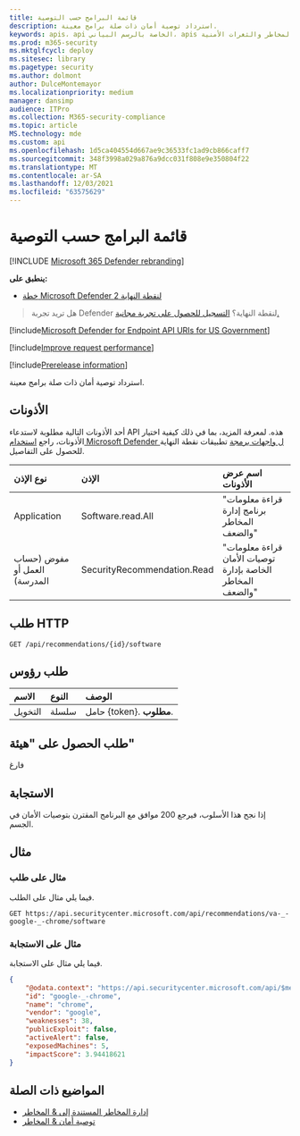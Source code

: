 ```yaml
---
title: قائمة البرامج حسب التوصية
description: استرداد توصية أمان ذات صلة برامج معينة.
keywords: apis، api الخاصة بالرسم البياني، apis المعتمدة، الحصول، توصيات الأمان، توصيات الأمان للبرامج، إدارة المخاطر والثغرات الأمنية، إدارة المخاطر والثغرات الأمنية api
ms.prod: m365-security
ms.mktglfcycl: deploy
ms.sitesec: library
ms.pagetype: security
ms.author: dolmont
author: DulceMontemayor
ms.localizationpriority: medium
manager: dansimp
audience: ITPro
ms.collection: M365-security-compliance
ms.topic: article
MS.technology: mde
ms.custom: api
ms.openlocfilehash: 1d5ca404554d667ae9c36533fc1ad9cb866caff7
ms.sourcegitcommit: 348f3998a029a876a9dcc031f808e9e350804f22
ms.translationtype: MT
ms.contentlocale: ar-SA
ms.lasthandoff: 12/03/2021
ms.locfileid: "63575629"
---
```

# <a name="list-software-by-recommendation"></a>قائمة البرامج حسب التوصية

[!INCLUDE [Microsoft 365 Defender rebranding](../../includes/microsoft-defender.md)]

**ينطبق على:**
- [خطة Microsoft Defender لنقطة النهاية 2](https://go.microsoft.com/fwlink/p/?linkid=2154037)

> هل تريد تجربة Defender لنقطة النهاية؟ [التسجيل للحصول على تجربة مجانية.](https://signup.microsoft.com/create-account/signup?products=7f379fee-c4f9-4278-b0a1-e4c8c2fcdf7e&ru=https://aka.ms/MDEp2OpenTrial?ocid=docs-wdatp-exposedapis-abovefoldlink)

[!include[Microsoft Defender for Endpoint API URIs for US Government](../../includes/microsoft-defender-api-usgov.md)]

[!include[Improve request performance](../../includes/improve-request-performance.md)]


[!include[Prerelease information](../../includes/prerelease.md)]

استرداد توصية أمان ذات صلة برامج معينة.

## <a name="permissions"></a>الأذونات

أحد الأذونات التالية مطلوبة لاستدعاء API هذه. لمعرفة المزيد، بما في ذلك كيفية اختيار الأذونات، راجع [استخدام Microsoft Defender ل واجهات برمجة](apis-intro.md) تطبيقات نقطة النهاية للحصول على التفاصيل.

نوع الإذن|الإذن|اسم عرض الأذونات
:---|:---|:---
Application|Software.read.All|"قراءة معلومات برنامج إدارة المخاطر والضعف"
مفوض (حساب العمل أو المدرسة)|SecurityRecommendation.Read|"قراءة معلومات توصيات الأمان الخاصة بإدارة المخاطر والضعف"

## <a name="http-request"></a>طلب HTTP

```http
GET /api/recommendations/{id}/software
```

## <a name="request-headers"></a>طلب رؤوس

الاسم|النوع|الوصف
:---|:---|:---
التخويل|سلسلة|حامل {token}. **مطلوب**.

## <a name="request-body"></a>طلب الحصول على "هيئة"

فارغ

## <a name="response"></a>الاستجابة

إذا نجح هذا الأسلوب، فيرجع 200 موافق مع البرنامج المقترن بتوصيات الأمان في الجسم.

## <a name="example"></a>مثال

### <a name="request-example"></a>مثال على طلب

فيما يلي مثال على الطلب.

```http
GET https://api.securitycenter.microsoft.com/api/recommendations/va-_-google-_-chrome/software 
```

### <a name="response-example"></a>مثال على الاستجابة

فيما يلي مثال على الاستجابة.

```json
{
    "@odata.context": "https://api.securitycenter.microsoft.com/api/$metadata#Analytics.Contracts.PublicAPI.PublicProductDto",
    "id": "google-_-chrome",
    "name": "chrome",
    "vendor": "google",
    "weaknesses": 38,
    "publicExploit": false,
    "activeAlert": false,
    "exposedMachines": 5,
    "impactScore": 3.94418621
}
```

## <a name="related-topics"></a>المواضيع ذات الصلة

- [إدارة المخاطر المستندة إلى & المخاطر](/microsoft-365/security/defender-endpoint/next-gen-threat-and-vuln-mgt)
- [توصية أمان & المخاطر](/microsoft-365/security/defender-endpoint/tvm-security-recommendation)
